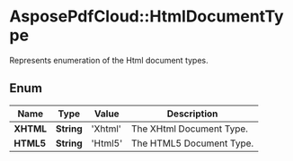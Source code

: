 ﻿# AsposePdfCloud::HtmlDocumentType
Represents enumeration of the Html document types.

## Enum
Name | Type | Value | Description
------------ | ------------- | ------------- | -------------
**XHTML** | **String** | 'Xhtml' | The XHtml Document Type.
**HTML5** | **String** | 'Html5' | The HTML5 Document Type.



